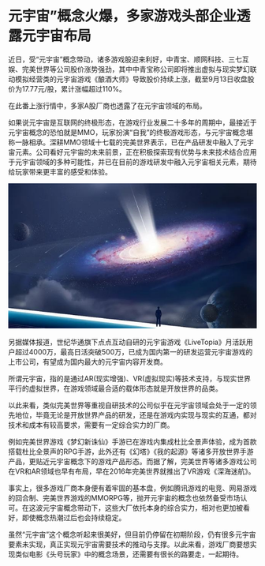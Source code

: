 # 元宇宙”概念火爆，多家游戏头部企业透露元宇宙布局



近日，受“元宇宙”概念带动，诸多游戏股迎来利好，中青宝、顺网科技、三七互娱、完美世界等公司股价涨势强劲，其中中青宝称公司即将推出虚拟与现实梦幻联动模拟经营类的元宇宙游戏《酿酒大师》导致股价持续上涨，截至9月13日收盘股价为17.77元/股，累计涨幅超过110%。

在此番上涨行情中，多家A股厂商也透露了在元宇宙领域的布局。

如果说元宇宙是互联网的终极形态，在游戏行业发展二十多年的周期中，最接近于元宇宙概念的恐怕就是MMO，玩家扮演“自我”的终极游戏形态，与元宇宙概念堪称一脉相承。深耕MMO领域十七载的完美世界表示，已在产品研发中融入了元宇宙元素。公司看好元宇宙的未来前景，正在积极探索现有优势与未来技术结合应用于元宇宙领域的多种可能性，并已在目前的游戏研发中融入元宇宙相关元素，期待给玩家带来更丰富的感受和体验。

![图片](yyz.jpg)



另据媒体报道，世纪华通旗下点点互动自研的元宇宙游戏《LiveTopia》月活跃用户超过4000万，最高日活突破500万，已成为国内第一的研发运营元宇宙游戏的上市公司，有望成为国内最大的元宇宙内容开发商。

所谓元宇宙，指的是通过AR(现实增强)、VR(虚拟现实)等技术支持，与现实世界平行的虚拟世界，在游戏领域最合适的载体形态就是开放世界的品类。

以此来看，类似完美世界等重视自研技术的公司似乎在元宇宙领域会处于一定的领先地位，毕竟无论是开放世界产品的研发，还是在游戏内实现与现实的互通，都对技术和成本有较高要求，需要有一定综合实力的厂商。

例如完美世界游戏《梦幻新诛仙》手游已在游戏内集成杜比全景声体验，成为首款搭载杜比全景声的RPG手游，此外还有《幻塔》《我的起源》等诸多开放世界手游产品，更贴近元宇宙概念下的游戏产品形态。而据了解，完美世界等诸多游戏公司在VR和AR领域也早有布局，早在2016年完美世界就推出了VR游戏《深海迷航》。

事实上，很多游戏厂商本身便有着牢固的基本盘，例如腾讯游戏的电竞、网易游戏的回合制、完美世界游戏的MMORPG等，抛开元宇宙的概念也依然备受市场认可。在这波元宇宙概念带动下，这些大厂依托本身的综合实力，相对也更加被看好，即使概念热潮过后也会持续稳定。

虽然“元宇宙”这个概念听起来很美好，但目前仍停留在初期阶段，仍有很多元宇宙要素未实现，真正实现元宇宙需要技术的推动与支撑。以此来看，游戏厂商要想实现类似电影《头号玩家》中的概念场景，还需要有很长的路要走，一起期待。
